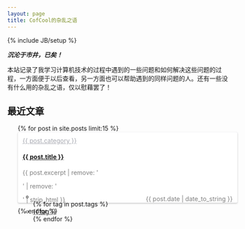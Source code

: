 ```yaml
---
layout: page
title: CofCool的杂乱之语
---
```

{% include JB/setup %}

***沉沦于市井，已矣！***


本站记录了我学习计算机技术的过程中遇到的一些问题和如何解决这些问题的过程，一方面便于以后查看，另一方面也可以帮助遇到的同样问题的人。还有一些没有什么用的杂乱之语，仅以慰藉罢了！


## 最近文章
<ul class="posts" style="margin: 0">
  {% for post in site.posts  limit:15 %}
    <li style="width:100%;height:140px;border-radius: 3px;box-shadow: 0px 1px 2px 0px rgba(0,0,0,0.15), 0px 2px 4px 0px rgba(0,0,0,0.10);border: 1px solid rgba(165,170,184,0.10);background: #FFFFFF;padding: 10px;transition: box-shadow 0.2s;-webkit-transition: box-shadow 0.2s;list-style:none;margin-bottom:10px">
      <span>
        <a style="color:#A6A8B0;" href="/categories.html#{{ post.category }}-ref">{{ post.category }}</a>
      </span>
      <h4><a href="{{ BASE_PATH }}{{ post.url }}">{{ post.title }}</a></h4>
      <div style="margin-bottom: 15px;color: gray;height: 40px;">
         {{ post.excerpt | remove: '<p>' | remove: '</p>' | strip_html }}
      </div>
      <div style="position: relative">
        <ul class="tag_box inline">
          <li><i class="icon-tags"></i>&nbsp;</li>
          {% for tag in post.tags %}
            <li>
              <a href="/tags.html#{{ tag }}-ref">{{ tag }}</a>
            </li>
          {% endfor %}
        </ul>
        <span style="float:right;color:gray;position: absolute;right: 0;top: 5px;">{{ post.date | date_to_string }}</span>
      </div>
    </li>
  {% endfor %}
</ul>
